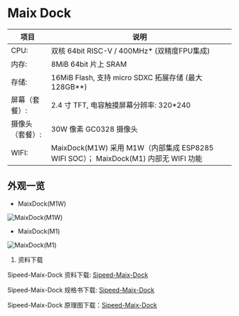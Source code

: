 # Maix Dock


| 项目 | 说明 |
| ---- | ---- |
|CPU: |双核 64bit RISC-V / 400MHz* (双精度FPU集成)|
|内存: |8MiB 64bit 片上 SRAM|
|存储: |16MiB Flash, 支持 micro SDXC 拓展存储 (最大128GB**)|
|屏幕（套餐）: |2.4 寸 TFT, 电容触摸屏幕分辨率: 320\*240 |
|摄像头（套餐）: | 30W 像素 GC0328 摄像头 |
|WIFI: | MaixDock(M1W) 采用 M1W（内部集成 ESP8285 WIFI SOC）； MaixDock(M1) 内部无 WIFI 功能|

## 外观一览

- MaixDock(M1W)

![MaixDock(M1W)](../../assets/hardware/maix_dock/sipeed_maix_dock_m1w.jpg)

- MaixDock(M1)

![MaixDock(M1)](../../assets/hardware/maix_dock/sipeed_maix_dock_m1.jpg)


1. 资料下载

Sipeed-Maix-Dock 资料下载: [Sipeed-Maix-Dock](https://dl.sipeed.com/shareURL/MAIX/HDK/Sipeed-Maix-Dock)

Sipeed-Maix-Dock 规格书下载: [Sipeed-Maix-Dock](https://dl.sipeed.com/shareURL/MAIX/HDK/Sipeed-Maix-Dock/Specifications)

Sipeed-Maix-Dock 原理图下载：[Sipeed-Maix-Dock](https://dl.sipeed.com/fileList/MAIX/HDK/Sipeed-Maix-Dock/Maix-Dock_11.27/Maix-Dock_11.27(Schematic).pdf)
